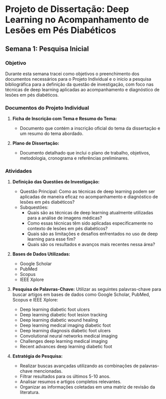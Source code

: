 # Projeto de Dissertação: Deep Learning no Acompanhamento de Lesões em Pés Diabéticos

## Semana 1: Pesquisa Inicial

### Objetivo
Durante esta semana tracei como objetivos o preenchimento dos documentos necessários para o Projeto Individual e o inicio a pesquisa bibliográfica para a definição da questão de investigação, com foco nas técnicas de deep learning aplicadas ao acompanhamento e diagnóstico de lesões em pés diabéticos.

### Documentos do Projeto Individual

1. **Ficha de Inscrição com Tema e Resumo do Tema:**
   - Documento que contém a inscrição oficial do tema da dissertação e um resumo do tema abordado.

2. **Plano de Dissertação:**
   - Documento detalhado que inclui o plano de trabalho, objetivos, metodologia, cronograma e referências preliminares.

### Atividades
1. **Definição das Questões de Investigação:**
   - Questão Principal: Como as técnicas de deep learning podem ser aplicadas de maneira eficaz no acompanhamento e diagnóstico de lesões em pés diabéticos?
   - Subquestões:
     - Quais são as técnicas de deep learning atualmente utilizadas para a análise de imagens médicas?
     - Como essas técnicas têm sido aplicadas especificamente no contexto de lesões em pés diabéticos?
     - Quais são as limitações e desafios enfrentados no uso de deep learning para esse fim?
     - Quais são os resultados e avanços mais recentes nessa área?

2. **Bases de Dados Utilizadas:**
   - Google Scholar
   - PubMed
   - Scopus
   - IEEE Xplore

3. **Pesquisa de Palavras-Chave:**
   Utilizar as seguintes palavras-chave para buscar artigos em bases de dados como Google Scholar, PubMed, Scopus e IEEE Xplore:
   - Deep learning diabetic foot ulcers
   - Deep learning diabetic foot lesion tracking
   - Deep learning diabetic wound healing
   - Deep learning medical imaging diabetic foot
   - Deep learning diagnosis diabetic foot ulcers
   - Convolutional neural networks medical imaging
   - Challenges deep learning medical imaging
   - Recent advances deep learning diabetic foot


4. **Estratégia de Pesquisa:**
   - Realizar buscas avançadas utilizando as combinações de palavras-chave mencionadas.
   - Filtrar resultados para os últimos 5-10 anos.
   - Analisar resumos e artigos completos relevantes.
   - Organizar as informações coletadas em uma matriz de revisão da literatura.


